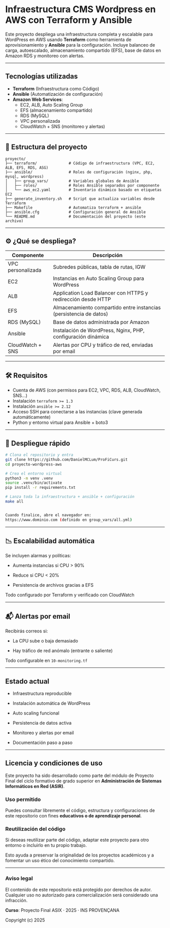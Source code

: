 # Infraestructura CMS Wordpress en AWS con Terraform y Ansible

Este proyecto despliega una infraestructura completa y escalable para WordPress en AWS usando **Terraform** como herramienta de aprovisionamiento y **Ansible** para la configuración. Incluye balanceo de carga, autoescalado, almacenamiento compartido (EFS), base de datos en Amazon RDS y monitoreo con alertas.

---

## Tecnologías utilizadas

- **Terraform** (Infraestructura como Código)
- **Ansible** (Automatización de configuración)
- **Amazon Web Services**:
  - EC2, ALB, Auto Scaling Group
  - EFS (almacenamiento compartido)
  - RDS (MySQL)
  - VPC personalizada
  - CloudWatch + SNS (monitoreo y alertas)

---

## 📁 Estructura del proyecto

```plaintext
proyecto/
├── terraform/              # Código de infraestructura (VPC, EC2, ALB, EFS, RDS, ASG)
├── ansible/                # Roles de configuración (nginx, php, mysql, wordpress)
│   ├── group_vars/         # Variables globales de Ansible
│   ├── roles/              # Roles Ansible separados por componente
│   └── aws_ec2.yaml        # Inventario dinámico basado en etiquetas EC2
├── generate_inventory.sh   # Script que actualiza variables desde Terraform
├── Makefile                # Automatiza terraform + ansible
├── ansible.cfg             # Configuración general de Ansible
└── README.md               # Documentación del proyecto (este archivo)
```

---

## ⚙️ ¿Qué se despliega?

| Componente        | Descripción |
|-------------------|-------------|
| VPC personalizada | Subredes públicas, tabla de rutas, IGW |
| EC2               | Instancias en Auto Scaling Group para WordPress |
| ALB               | Application Load Balancer con HTTPS y redirección desde HTTP |
| EFS               | Almacenamiento compartido entre instancias (persistencia de datos) |
| RDS (MySQL)       | Base de datos administrada por Amazon |
| Ansible           | Instalación de WordPress, Nginx, PHP, configuración dinámica |
| CloudWatch + SNS  | Alertas por CPU y tráfico de red, enviadas por email |

---

## 🛠️ Requisitos

- Cuenta de AWS (con permisos para EC2, VPC, RDS, ALB, CloudWatch, SNS...)
- Instalación `terraform >= 1.3`
- Instalación `ansible >= 2.12`
- Acceso SSH para conectarse a las instancias (clave generada automáticamente)
- Python y entorno virtual para Ansible + boto3

---

## 🧪 Despliegue rápido

```bash
# Clona el repositorio y entra
git clone https://github.com/DanielMCLum/ProFiCurs.git
cd proyecto-wordpress-aws

# Crea el entorno virtual
python3 -m venv .venv
source .venv/bin/activate
pip install -r requirements.txt

# Lanza toda la infraestructura + ansible + configuración
make all


Cuando finalice, abre el navegador en:
https://www.dominio.com (definido en group_vars/all.yml)

```

---

## 📉 Escalabilidad automática
Se incluyen alarmas y políticas:

* Aumenta instancias si CPU > 90%

* Reduce si CPU < 20%

* Persistencia de archivos gracias a EFS

Todo configurado por Terraform y verificado con CloudWatch

---

## 📬 Alertas por email
Recibirás correos si:

* La CPU sube o baja demasiado

* Hay tráfico de red anómalo (entrante o saliente)

Todo configurable en `10-monitoring.tf`

---

## Estado actual
* Infraestructura reproducible

* Instalación automática de WordPress

* Auto scaling funcional

* Persistencia de datos activa

* Monitoreo y alertas por email

* Documentación paso a paso


---

## Licencia y condiciones de uso

Este proyecto ha sido desarrollado como parte del módulo de Proyecto Final del ciclo formativo de grado superior en **Administración de Sistemas Informáticos en Red (ASIR)**.

### Uso permitido
Puedes consultar libremente el código, estructura y configuraciones de este repositorio con fines **educativos o de aprendizaje personal**.

### Reutilización del código
Si deseas reutilizar parte del código, adaptar este proyecto para otro entorno o incluirlo en tu propio trabajo.

Esto ayuda a preservar la originalidad de los proyectos académicos y a fomentar un uso ético del conocimiento compartido.

---

### Aviso legal

El contenido de este repositorio está protegido por derechos de autor.  
Cualquier uso no autorizado para comercialización será considerado una infracción.
 
**Curso**: Proyecto Final ASIX · 2025 · INS PROVENÇANA

Copyright (c) 2025 

